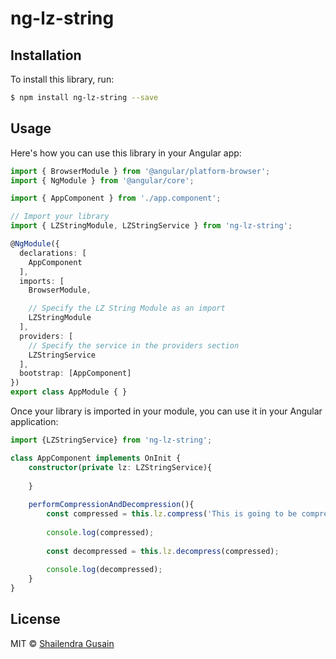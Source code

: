 # ng-lz-string

## Installation

To install this library, run:

```bash
$ npm install ng-lz-string --save
```

## Usage

Here's how you can use this library in your Angular app:

```typescript
import { BrowserModule } from '@angular/platform-browser';
import { NgModule } from '@angular/core';

import { AppComponent } from './app.component';

// Import your library
import { LZStringModule, LZStringService } from 'ng-lz-string';

@NgModule({
  declarations: [
    AppComponent
  ],
  imports: [
    BrowserModule,

    // Specify the LZ String Module as an import
    LZStringModule
  ],
  providers: [
	// Specify the service in the providers section
	LZStringService
  ],
  bootstrap: [AppComponent]
})
export class AppModule { }
```

Once your library is imported in your module, you can use it in your Angular application:

```typescript
import {LZStringService} from 'ng-lz-string';

class AppComponent implements OnInit {
	constructor(private lz: LZStringService){
	
	}
	
	performCompressionAndDecompression(){
		const compressed = this.lz.compress('This is going to be compressed');
		
		console.log(compressed);
		
		const decompressed = this.lz.decompress(compressed);
		
		console.log(decompressed);
	}
}
```


## License

MIT © [Shailendra Gusain](mailto:shail9689@gmail.com)
